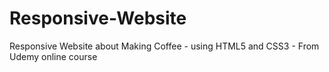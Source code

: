 # Responsive-Website
Responsive Website about Making Coffee - using HTML5 and CSS3 - From Udemy online course
